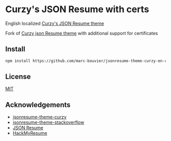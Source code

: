# Curzy's JSON Resume with certs

English localized [Curzy's JSON Resume theme](https://github.com/Curzy/jsonresume-theme-curzy)

Fork of [Curzy json Resume theme](https://github.com/Curzy/jsonresume-theme-curzy) with additional support for certificates

## Install

```bash
npm install https://github.com/marc-bouvier/jsonresume-theme-curzy-en-certs
```

## License

[MIT](https://choosealicense.com/licenses/mit/)
  
## Acknowledgements

- [jsonresume-theme-curzy](https://github.com/Curzy/jsonresume-theme-curzy)
- [jsonresume-theme-stackoverflow](https://github.com/phoinixi/jsonresume-theme-stackoverflow)
- [JSON Resume](https://jsonresume.org/)
- [HackMyResume](https://github.com/hacksalot/HackMyResume)

